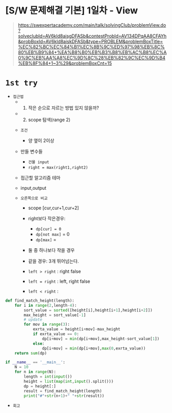 # [S/W 문제해결 기본] 1일차 - View

> https://swexpertacademy.com/main/talk/solvingClub/problemView.do?solveclubId=AV6kld8aisgDFASb&contestProbId=AV134DPqAA8CFAYh&probBoxId=AV6kld8aiskDFASb&type=PROBLEM&problemBoxTitle=%EC%82%BC%EC%84%B1%EC%8B%9C%ED%97%98%EB%8C%80%EB%B9%84+%EA%B8%B0%EB%B3%B8%EB%AC%B8%EC%A0%9C%EB%AA%A8%EC%9D%8C%28%EB%82%9C%EC%9D%B4%EB%8F%84+1~3%29&problemBoxCnt=15

# `1st try`

- `접근법`
    - 1) 작은 순으로 자르는 방법 있지 않을까? 
    - 2) scope 탐색(range 2)
    - `조건`     
        - 양 옆이 2이상 
            
    - 만들 변수들
        - `건물 input`
        - `right = max(right1,right2)`
    - 접근할 알고리즘 테마
    - input,output
    - `오른쪽으로 비교`
        - scope [cur,cur+1,cur+2]
        - right보다 작은경우:
            - `dp[cur] = 0`
            - `dp[not max]` = 0
            - `dp[max]` = 

        - 둘 중 하나보다 작을 경우
        - 같을 경우: 3개 뛰어넘는다. 
        - `left > right` : right false 
        - `left = right` : left, right false
        - `left < right` : 

```python
def find_match_height(length):
    for i in range(2,length-4):
        sort_value = sorted([height[i],height[i+1],height[i+2]])
        max_height = sort_value[-1]
        # update
        for mov in range(3):
            exrta_value = height[i+mov]-max_height
            if exrta_value == 0:
                dp[i+mov] = min(dp[i+mov],max_height-sort_value[1])
            else:
                dp[i+mov] = min(dp[i+mov],max(0,exrta_value))
    return sum(dp)

if __name__ == '__main__':
    N = 10
    for n in range(N):
        length = int(input())
        height = list(map(int,input().split()))
        dp = height[:]
        result = find_match_height(length)
        print("#"+str(n+1)+" "+str(result))
```

- `회고`



